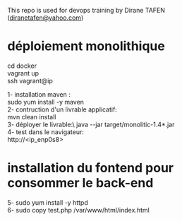 This repo is used for devops training by Dirane TAFEN (diranetafen@yahoo.com)
# déploiement monolithique
cd docker \
vagrant up \
ssh vagrant@ip 

1- installation maven :\
sudo yum install -y maven \
2- contruction d'un livrable applicatif:\
mvn clean install \
3- déployer le livrable:\ 
java --jar target/monolitic-1.4*.jar \
4- test dans le navigateur:\
http://<ip_enp0s8>

# installation du fontend pour consommer le back-end
5-  sudo yum install -y httpd \
6-  sudo copy  test.php /var/www/html/index.html

